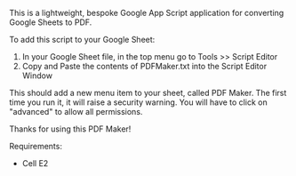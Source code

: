 This is a lightweight, bespoke Google App Script application for converting Google Sheets to PDF.

To add this script to your Google Sheet:
  1. In your Google Sheet file, in the top menu go to Tools >> Script Editor
  2. Copy and Paste the contents of PDFMaker.txt into the Script Editor Window

This should add a new menu item to your sheet, called PDF Maker. The first time you run it, it will raise a security warning. You will have to click on "advanced" to allow all permissions.

Thanks for using this PDF Maker!

Requirements:
  - Cell E2